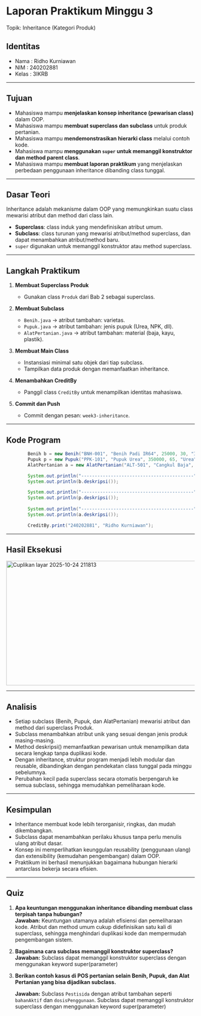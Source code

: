 # Laporan Praktikum Minggu 3
Topik: Inheritance (Kategori Produk)

## Identitas
- Nama  : Ridho Kurniawan
- NIM   : 240202881
- Kelas : 3IKRB

---

## Tujuan
- Mahasiswa mampu **menjelaskan konsep inheritance (pewarisan class)** dalam OOP.  
- Mahasiswa mampu **membuat superclass dan subclass** untuk produk pertanian.  
- Mahasiswa mampu **mendemonstrasikan hierarki class** melalui contoh kode.  
- Mahasiswa mampu **menggunakan `super` untuk memanggil konstruktor dan method parent class**.  
- Mahasiswa mampu **membuat laporan praktikum** yang menjelaskan perbedaan penggunaan inheritance dibanding class tunggal.  

---

## Dasar Teori
Inheritance adalah mekanisme dalam OOP yang memungkinkan suatu class mewarisi atribut dan method dari class lain.  
- **Superclass**: class induk yang mendefinisikan atribut umum.  
- **Subclass**: class turunan yang mewarisi atribut/method superclass, dan dapat menambahkan atribut/method baru.  
- `super` digunakan untuk memanggil konstruktor atau method superclass.  

---

## Langkah Praktikum
1. **Membuat Superclass Produk**  
   - Gunakan class `Produk` dari Bab 2 sebagai superclass.  

2. **Membuat Subclass**  
   - `Benih.java` → atribut tambahan: varietas.  
   - `Pupuk.java` → atribut tambahan: jenis pupuk (Urea, NPK, dll).  
   - `AlatPertanian.java` → atribut tambahan: material (baja, kayu, plastik).  

3. **Membuat Main Class**  
   - Instansiasi minimal satu objek dari tiap subclass.  
   - Tampilkan data produk dengan memanfaatkan inheritance.  

4. **Menambahkan CreditBy**  
   - Panggil class `CreditBy` untuk menampilkan identitas mahasiswa.  

5. **Commit dan Push**  
   - Commit dengan pesan: `week3-inheritance`.  

---

## Kode Program
```java
        Benih b = new Benih("BNH-001", "Benih Padi IR64", 25000, 30, "IR64");
        Pupuk p = new Pupuk("PPK-101", "Pupuk Urea", 350000, 65, "Urea");
        AlatPertanian a = new AlatPertanian("ALT-501", "Cangkul Baja", 90000, 20, "Baja");

        System.out.println("------------------------------------------");
        System.out.println(b.deskripsi());

        System.out.println("------------------------------------------");
        System.out.println(p.deskripsi());
        
        System.out.println("------------------------------------------");
        System.out.println(a.deskripsi());

        CreditBy.print("240202881", "Ridho Kurniawan");
```
---

## Hasil Eksekusi
<img width="1501" height="332" alt="Cuplikan layar 2025-10-24 211813" src="https://github.com/user-attachments/assets/8775c2a0-9495-4b92-8227-dac00e6e7105" />

---

## Analisis
 - Setiap subclass (Benih, Pupuk, dan AlatPertanian) mewarisi atribut dan method dari superclass Produk.
 - Subclass menambahkan atribut unik yang sesuai dengan jenis produk masing-masing.
 - Method deskripsi() memanfaatkan pewarisan untuk menampilkan data secara lengkap tanpa duplikasi kode.
 - Dengan inheritance, struktur program menjadi lebih modular dan reusable, dibandingkan dengan pendekatan class tunggal pada minggu sebelumnya.
 - Perubahan kecil pada superclass secara otomatis berpengaruh ke semua subclass, sehingga memudahkan pemeliharaan kode.

---

## Kesimpulan
-  Inheritance membuat kode lebih terorganisir, ringkas, dan mudah dikembangkan.
-  Subclass dapat menambahkan perilaku khusus tanpa perlu menulis ulang atribut dasar.
-  Konsep ini memperlihatkan keunggulan reusability (penggunaan ulang) dan extensibility (kemudahan pengembangan) dalam OOP.
-  Praktikum ini berhasil menunjukkan bagaimana hubungan hierarki antarclass bekerja secara efisien.


---

## Quiz
1. **Apa keuntungan menggunakan inheritance dibanding membuat class terpisah tanpa hubungan?**  
   **Jawaban:** Keuntungan utamanya adalah efisiensi dan pemeliharaan kode.
     Atribut dan method umum cukup didefinisikan satu kali di superclass,
     sehingga menghindari duplikasi kode dan mempermudah pengembangan sistem. 

2. **Bagaimana cara subclass memanggil konstruktor superclass?**  
   **Jawaban:** Subclass dapat memanggil konstruktor superclass dengan menggunakan keyword super(parameter)

3. **Berikan contoh kasus di POS pertanian selain Benih, Pupuk, dan Alat Pertanian yang bisa dijadikan subclass.**  

   **Jawaban:** Subclass `Pestisida` dengan atribut tambahan seperti `bahanAktif` dan `dosisPenggunaan`.  Subclass dapat                    memanggil konstruktor superclass dengan menggunakan keyword super(parameter)
